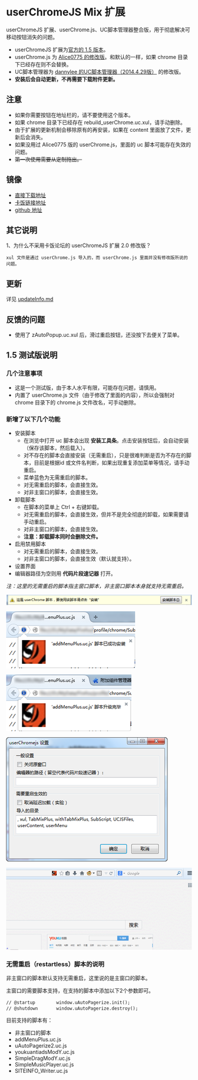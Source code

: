 userChromeJS Mix 扩展
====================

userChromeJS 扩展、userChrome.js、UC脚本管理器整合版，用于彻底解决可移动按钮消失的问题。

 - userChromeJS 扩展为[官方的 1.5 版本](http://userchromejs.mozdev.org/)。
 - userChrome.js 为 [Alice0775 的修改版](https://github.com/ywzhaiqi/userChromeJS/blob/master/userChrome.js)。和默认的一样，如果 chrome 目录下已经存在则不会替换。
 - UC脚本管理器为 [dannylee 的UC脚本管理器（2014.4.29版）](https://g.mozest.com/thread-41292-1-4) 的修改版。
 - **安装后会自动更新，不再需要下载附件更新。**

注意
----

 - 如果你需要按钮在地址栏的，请不要使用这个版本。
 - 如果 chrome 目录下已经存在 rebuild_userChrome.uc.xul，请手动删除。
 - 由于扩展的更新机制会移除原有的再安装，如果在 content 里面放了文件，更新后会消失。
 - 如果没用过 Alice0775 版的 userChrome.js，里面的 uc 脚本可能存在失效的问题。
 - ~~第一次使用需要从定制拖出。~~

镜像
----

 - [直接下载地址](https://github.com/ywzhaiqi/userChromeJS/raw/master/userChromeJS_Mix.xpi/userChromeJS_Mix.xpi)
 - [卡饭链接地址](http://bbs.kafan.cn/thread-1753671-1-1.html)
 - [github 地址](https://github.com/ywzhaiqi/userChromeJS/tree/master/userChromeJS_Mix.xpi)

其它说明
-------

1、为什么不采用卡饭论坛的 userChromeJS 扩展 2.0 修改版？

    xul 文件是通过 userChrome.js 导入的，而 userChrome.js 里面并没有修改版所说的问题。

更新
----

详见 [updateInfo.md](updateInfo.md)

反馈的问题
-----------

- 使用了 zAutoPopup.uc.xul 后，滑过重启按钮，还没按下去便关了菜单。

1.5 测试版说明
-------------

### 几个注意事项

 - 这是一个测试版，由于本人水平有限，可能存在问题，请慎用。
 - 内置了 userChrome.js 文件（由于修改了里面的内容），所以会强制对 chrome 目录下的 chrome.js 文件改名，可手动删除。

### 新增了以下几个功能

 - 安装脚本
    - 在浏览中打开 uc 脚本会出现 **安装工具条**。点击安装按钮后，会自动安装（保存该脚本，然后载入）。
    - 对不存在的脚本会直接安装（无需重启），只是很难判断是否为不存在的脚本，目前是根据id 或文件名判断，如果出现重复添加菜单等情况，请手动重启。
    - 菜单蓝色为无需重启的脚本。
    - 对无需重启的脚本，会直接生效。
    - 对非主窗口的脚本，会直接生效。
 - 卸载脚本
    - 在脚本的菜单上 Ctrl + 右键卸载。
    - 对无需重启的脚本，会直接生效，但并不是完全彻底的卸载，如果需要请手动重启。
    - 对非主窗口的脚本，会直接生效。
    - **注意：卸载脚本同时会删除文件。**
 - 启用禁用脚本
    - 对无需重启的脚本，会直接生效。
    - 对非主窗口的脚本，会直接生效（默认就支持）。
 - 设置界面
 - 编辑器路径为空则用 **代码片段速记器** 打开。

*注：这里的无需重启的脚本指主窗口脚本，非主窗口脚本本身就支持无需重启。*

![installBar](img/installBar.png)

![installedMsg.png](img/installedMsg.png)

![installedMsg2.png](img/installedMsg2.png)

![setting](img/setting.png)

![addMenu_启用禁用效果图.gif](img/addMenu_启用禁用效果图.gif)

### 无需重启（restartless）脚本的说明

非主窗口的脚本默认支持无需重启，这里说的是主窗口的脚本。

主窗口的需要脚本支持，在支持的脚本中添加以下2个参数即可。

    // @startup        window.uAutoPagerize.init();
    // @shutdown       window.uAutoPagerize.destroy();

目前支持的脚本有：

- 非主窗口的脚本
- addMenuPlus.uc.js
- uAutoPagerize2.uc.js
- youkuantiadsModY.uc.js
- SimpleDragModY.uc.js
- SimpleMusicPlayer.uc.js
- SITEINFO_Writer.uc.js